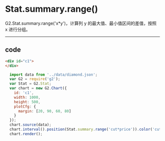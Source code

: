 # Stat.summary.range()

G2.Stat.summary.range('x*y')，计算列 y 的最大值、最小值区间的差值，按照 x 进行分组。

----

## code

```html
<div id="c1">
</div>
```

```js
  import data from '../data/diamond.json';
  var G2 = require('g2');
  var Stat = G2.Stat;
  var chart = new G2.Chart({
    id: 'c1',
    width: 1000,
    height: 500,
    plotCfg: {
      margin: [20, 90, 60, 80]
    }
  });
  chart.source(data);
  chart.interval().position(Stat.summary.range('cut*price')).color('cut');
  chart.render();
```

